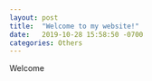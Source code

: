```yaml
---
layout: post
title:  "Welcome to my website!"
date:   2019-10-28 15:58:50 -0700
categories: Others
---
```

Welcome
